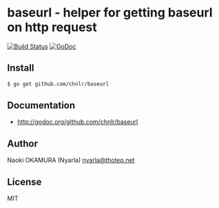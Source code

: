 baseurl - helper for getting baseurl on http request
====================================================

[![Build Status](https://travis-ci.org/chnlr/baseurl.svg?branch=master)](https://travis-ci.org/chnlr/baseurl) [![GoDoc](http://godoc.org/github.com/chnlr/baseurl?status.svg)](http://godoc.org/github.com/chnlr/baseurl)

Install
-------

```bash
$ go get github.com/chnlr/baseurl
```

Documentation
-------------

  * <http://godoc.org/github.com/chnlr/baseurl>

Author
------

Naoki OKAMURA (Nyarla) <nyarla@thotep.net>

License
-------

MIT

